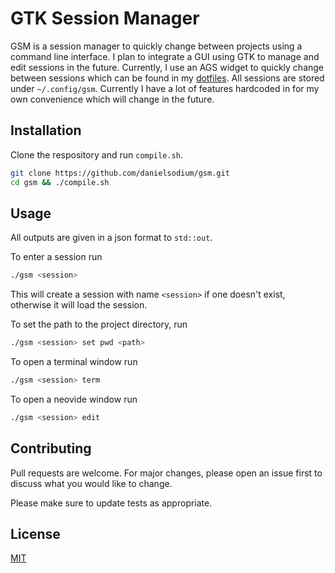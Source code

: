 # GTK Session Manager

GSM is a session manager to quickly change between projects using a command line interface. I plan to integrate a GUI using GTK to manage and edit sessions in the future. Currently, I use an AGS widget to quickly change between sessions which can be found in my [dotfiles](https://github.com/danielsodium/dotfiles). All sessions are stored under `~/.config/gsm`. Currently I have a lot of features hardcoded in for my own convenience which will change in the future.

## Installation

Clone the respository and run `compile.sh`.

```bash
git clone https://github.com/danielsodium/gsm.git
cd gsm && ./compile.sh
```

## Usage
All outputs are given in a json format to `std::out`.

To enter a session run
```bash
./gsm <session>
```
This will create a session with name `<session>` if one doesn't exist, otherwise it will load the session.

To set the path to the project directory, run
```bash
./gsm <session> set pwd <path>
```
To open a terminal window run
```bash
./gsm <session> term
```
To open a neovide window run
```bash
./gsm <session> edit
```

## Contributing

Pull requests are welcome. For major changes, please open an issue first
to discuss what you would like to change.

Please make sure to update tests as appropriate.

## License

[MIT](https://choosealicense.com/licenses/mit/)
